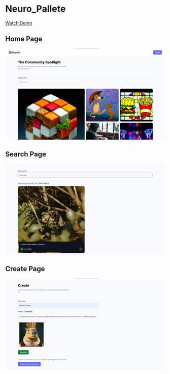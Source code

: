 # Neuro_Pallete

[Watch Demo](https://youtu.be/kCuvPMvV3Gc)

## Home Page 
![Home](https://raw.githubusercontent.com/suryanshsingh2001/Neuro_Pallete/main/Home%20Page.png) 

## Search Page
![Search](https://raw.githubusercontent.com/suryanshsingh2001/Neuro_Pallete/main/Search.png)

## Create Page
![Search](https://raw.githubusercontent.com/suryanshsingh2001/Neuro_Pallete/main/Create.png)



